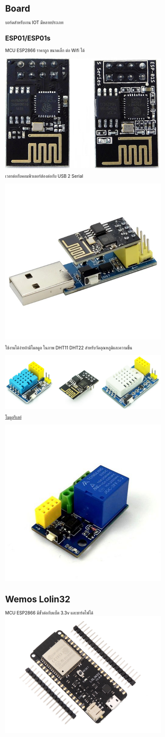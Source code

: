 
# Board
บอร์ดสำหรับงาน IOT มีหลายประเภท

## ESP01/ESP01s
MCU ESP2866 ราคาถูก ขนาดเล็ก ต่อ Wifi ได้ 

![ESP01 ESP02s](../img/esp01-esp01s.jpg)

เวลาต่อกับคอมพิวเตอร์ต้องต่อกับ USB 2 Serial

![ESP01 with Serial](../img/esp01-with-usb2serial.jpg)

ใช้งานได้ง่ายถ้ามีโมลดูล ในภาพ DHT11 DHT22 สำหรับวัดอุณหภูมิและความชื่น

![ESP01 DHT11 DHT22](esp01-DHT11-DHT22-AM2302.jpg)

[โมดูลรีเลย์](https://th.cytron.io/p-esp01-250ac-10a-relay-module)

![Alt text](esp01-relay.jpg)


# Wemos Lolin32
MCU ESP2866 มีขั้วต่อกับแบ็ต 3.3v และชาร์ตไฟได้
![Wemos Lolin32](wemos-lolin32.jpg)
